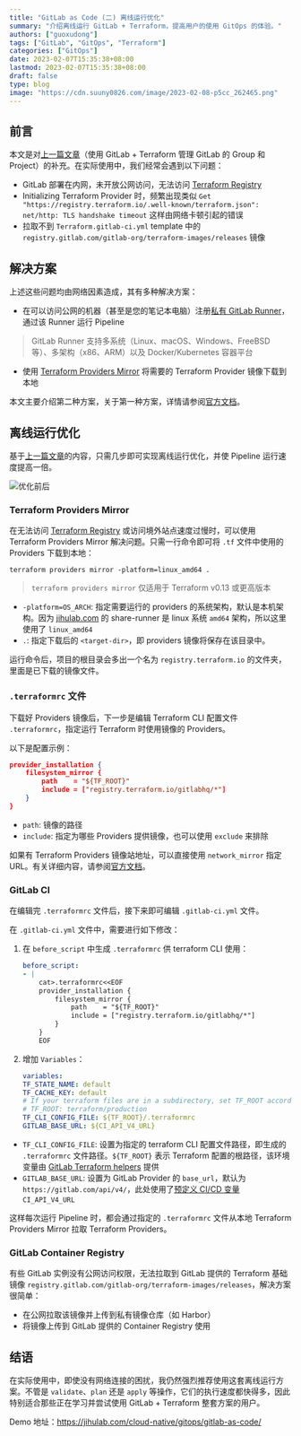 ```yaml
---
title: "GitLab as Code (二) 离线运行优化"
summary: "介绍离线运行 GitLab + Terraform，提高用户的使用 GitOps 的体验。"
authors: ["guoxudong"]
tags: ["GitLab", "GitOps", "Terraform"]
categories: ["GitOps"]
date: 2023-02-07T15:35:38+08:00
lastmod: 2023-02-07T15:35:38+08:00
draft: false
type: blog
image: "https://cdn.suuny0826.com/image/2023-02-08-p5cc_262465.png"
---
```

## 前言

本文是对[上一篇文章](../gitlab-as-code-1)（使用 GitLab + Terraform 管理 GitLab 的 Group 和 Project）的补充。在实际使用中，我们经常会遇到以下问题：

- GitLab 部署在内网，未开放公网访问，无法访问 [Terraform Registry](https://registry.terraform.io)
- Initializing Terraform Provider 时，频繁出现类似 `Get "https://registry.terraform.io/.well-known/terraform.json": net/http: TLS handshake timeout` 这样由网络卡顿引起的错误
- 拉取不到 `Terraform.gitlab-ci.yml` template 中的 `registry.gitlab.com/gitlab-org/terraform-images/releases` 镜像

## 解决方案

上述这些问题均由网络因素造成，其有多种解决方案：

- 在可以访问公网的机器（甚至是您的笔记本电脑）注册[私有 GitLab Runner](https://docs.gitlab.cn/runner/register/#%E6%B3%A8%E5%86%8C-runner)，通过该 Runner 运行 Pipeline

> GitLab Runner 支持多系统（Linux、macOS、Windows、FreeBSD 等）、多架构（x86、ARM）以及 Docker/Kubernetes 容器平台

- 使用 [Terraform Providers Mirror](https://developer.hashicorp.com/terraform/cli/commands/providers/mirror) 将需要的 Terraform Provider 镜像下载到本地

本文主要介绍第二种方案，关于第一种方案，详情请参阅[官方文档](https://docs.gitlab.cn/runner/)。

## 离线运行优化

基于[上一篇文章](../gitlab-as-code-1)的内容，只需几步即可实现离线运行优化，并使 Pipeline 运行速度提高一倍。

![优化前后](https://cdn.suuny0826.com/image/2023-02-07-20230207165247.png)

### Terraform Providers Mirror

在无法访问 [Terraform Registry](https://registry.terraform.io) 或访问境外站点速度过慢时，可以使用 Terraform Providers Mirror 解决问题。只需一行命令即可将 `.tf` 文件中使用的 Providers 下载到本地：

```shell
terraform providers mirror -platform=linux_amd64 .
```

> `terraform providers mirror` 仅适用于 Terraform v0.13 或更高版本

- `-platform=OS_ARCH`: 指定需要运行的 providers 的系统架构，默认是本机架构。因为 [jihulab.com](https://jihulab.com) 的 share-runner 是 linux 系统 `amd64` 架构，所以这里使用了 `linux_amd64`
- `.`: 指定下载后的 `<target-dir>`，即 providers 镜像将保存在该目录中。

运行命令后，项目的根目录会多出一个名为 `registry.terraform.io` 的文件夹，里面是已下载的镜像文件。

### `.terraformrc` 文件

下载好 Providers 镜像后，下一步是编辑 Terraform CLI 配置文件 `.terraformrc`，指定运行 Terraform 时使用镜像的 Providers。

以下是配置示例：

```json
provider_installation {
    filesystem_mirror {
        path    = "${TF_ROOT}"
        include = ["registry.terraform.io/gitlabhq/*"]
    }
}
```

- `path`: 镜像的路径
- `include`: 指定为哪些 Providers 提供镜像，也可以使用 `exclude` 来排除

如果有 Terraform Providers 镜像站地址，可以直接使用 `network_mirror` 指定 URL。有关详细内容，请参阅[官方文档](https://developer.hashicorp.com/terraform/cli/config/config-file#explicit-installation-method-configuration)。

### GitLab CI

在编辑完 `.terraformrc` 文件后，接下来即可编辑 `.gitlab-ci.yml` 文件。

在 `.gitlab-ci.yml` 文件中，需要进行如下修改：

1. 在 `before_script` 中生成 `.terraformrc` 供 terraform CLI 使用：

    ```yaml
    before_script:
    - | 
        cat>.terraformrc<<EOF
        provider_installation {
            filesystem_mirror {
                path    = "${TF_ROOT}"
                include = ["registry.terraform.io/gitlabhq/*"]
            }
        }
        EOF
    ```

2. 增加 `Variables`：

    ```yaml
    variables:
    TF_STATE_NAME: default
    TF_CACHE_KEY: default
    # If your terraform files are in a subdirectory, set TF_ROOT accordingly. For example:
    # TF_ROOT: terraform/production
    TF_CLI_CONFIG_FILE: ${TF_ROOT}/.terraformrc
    GITLAB_BASE_URL: ${CI_API_V4_URL}
    ```

- `TF_CLI_CONFIG_FILE`: 设置为指定的 terraform CLI 配置文件路径，即生成的 `.terraformrc` 文件路径。`${TF_ROOT}` 表示 Terraform 配置的根路径，该环境变量由 [GitLab Terraform helpers](https://docs.gitlab.com/ee/user/infrastructure/iac/gitlab_terraform_helpers.html#generic-variables) 提供
- `GITLAB_BASE_URL`: 设置为 GitLab Provider 的 `base_url`，默认为 `https://gitlab.com/api/v4/`，此处使用了[预定义 CI/CD 变量](https://docs.gitlab.cn/ee/ci/variables/predefined_variables.html) `CI_API_V4_URL`

这样每次运行 Pipeline 时，都会通过指定的 `.terraformrc` 文件从本地 Terraform Providers Mirror 拉取 Terraform Providers。

### GitLab Container Registry

有些 GitLab 实例没有公网访问权限，无法拉取到 GitLab 提供的 Terraform 基础镜像 `registry.gitlab.com/gitlab-org/terraform-images/releases`，解决方案很简单：

- 在公网拉取该镜像并上传到私有镜像仓库（如 Harbor）
- 将镜像上传到 GitLab 提供的 Container Registry 使用

## 结语

在实际使用中，即使没有网络连接的困扰，我仍然强烈推荐使用这套离线运行方案。不管是 `validate`、`plan` 还是 `apply` 等操作，它们的执行速度都快得多，因此特别适合那些正在学习并尝试使用 GitLab + Terraform 整套方案的用户。

Demo 地址：<https://jihulab.com/cloud-native/gitops/gitlab-as-code/>
